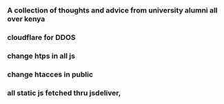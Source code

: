 ### A collection of thoughts and advice from university alumni all over kenya

### cloudflare for DDOS

### change htps in all js

### change htacces in public

### all static js fetched thru jsdeliver,
